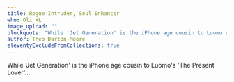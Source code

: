 ```yaml
---
title: Rogue Intruder, Soul Enhancer
who: Oli XL
image_upload: ""
blockquote: "While 'Jet Generation' is the iPhone age cousin to Luomo's 'The Present Lover'..."
author: Theo Darton-Moore
eleventyExcludeFromCollections: true
---
```

While 'Jet Generation' is the iPhone age cousin to Luomo's 'The Present Lover'...